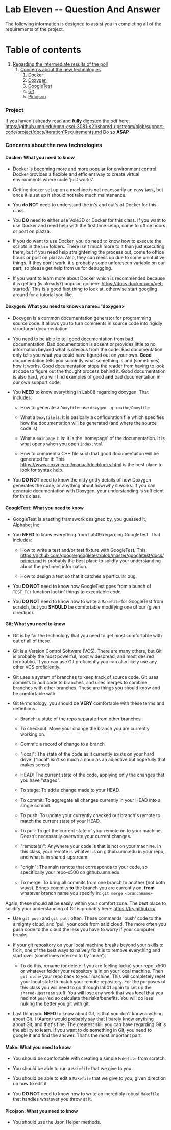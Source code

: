 # Lab Eleven -- Question And Answer

The following information is designed to assist you in completing all of the requirements of the project.

# Table of contents

1. [Regarding the intermediate results of the poll](#rtirotp)
    1. [Concerns about the new technologies](#catnt)
        1. [Docker](#docker)
        2. [Doxygen](#doxygen)
        3. [GoogleTest](#googletest)
        4. [Git](#git)
        5. [Picojson](#picojson)


### Project

If you haven't already read and <b>fully</b> digested the pdf here: <https://github.umn.edu/umn-csci-3081-s21/shared-upstream/blob/support-code/project/docs/Iteration1Requirements.md> Do so <b>ASAP</b>

### Concerns about the new technologies<a name="catnt"></a>

#### Docker: What you need to know<a name=docker></a>

* Docker is becoming more and more popular for environment control. Docker provides a flexible and efficient way to create virtual environments where code 'just works'.

* Getting docker set up on a machine is not necessarily an easy task, but once it is set up it should not take much maintenance.

* You <b>do NOT</b> need to understand the in's and out's of Docker for this class.

* You <b>DO</b> need to either use Vole3D or Docker for this class. If you want to use Docker and need help with the first time setup, come to office hours or post on piazza.

* If you do want to use Docker, you do need to know how to execute the scripts in the `bin` folders. There isn't much more to it than just executing them, but if you need help straightening the process out, come to office hours or post on piazza. Also, they can mess up due to some unintuitive things. If they don't work, it's probably some unforeseen variable on our part, so please get help from us for debugging.

* If you want to learn more about Docker which is recommended because it is getting (is already?) popular, go here: <https://docs.docker.com/get-started/>. This is a good first thing to look at, otherwise start googling around for a tutorial you like.

#### Doxygen: What you need to know<a name="doxygen></a>

* Doxygen is a common documentation generator for programming source code. It allows you to turn comments in source code into rigidly structured documentation.

* You need to be able to tell good documentation from bad documentation. Bad documentation is absent or provides little to no information beyond what is obvious from the code. Bad documentation only tells you what you could have figured out on your own. <b>Good</b> documentation tells you succintly what something is and (sometimes) how it works. Good documentation stops the reader from having to look at code to figure out the thought process behind it. Good documentation is also hard, you will find examples of good <b>and</b> bad documentation in our own support code.

* You <b>NEED</b> to know everything in Lab08 regarding doxygen. That includes:

  - How to generate a `Doxyfile`: use `doxygen -g <path>/Doxyfile`
  
  - What a `Doxyfile` is: It is basically a configuration file which specifies how the documentation will be generated (and where the source code is)

  - What a `mainpage.h` is: It is the 'homepage' of the documentation. It is what opens when you open `index.html`

  - How to comment a C++ file such that good documentaiton will be generated for it: This <https://www.doxygen.nl/manual/docblocks.html> is the best place to look for syntax help.

* You <b>DO NOT</b> need to know the nitty gritty details of how Doxygen generates the code, or anything about how/why it works. If you can generate documentation with Doxygen, your understanding is sufficient for this class.

<a name="googletest"></a>

#### GoogleTest: What you need to know

* GoogleTest is a testing framework designed by, you guessed it, [Alphabet Inc.](https://en.wikipedia.org/wiki/Alphabet_Inc.)

* You <b>NEED</b> to know everything from Lab09 regarding GoogleTest. That includes:

  - How to write a test and/or test fixture with GoogleTest. This: <https://github.com/google/googletest/blob/master/googletest/docs/primer.md> is probably the best place to solidfy your understanding about the pertinent information.

  - How to design a test so that it catches a particular bug.

* You <b>DO NOT</b> need to know how GoogleTest goes from a bunch of `TEST_F()` function lookin' things to executable code.

* You <b>DO NOT</b> need to know how to write a `Makefile` for GoogleTest from scratch, but you <b>SHOULD</B> be comfortable modifying one of our (given direction).

<a name="git"></a>
#### Git: What you need to know

* Git is by far the technology that you need to get most comfortable with out of all of these.

* Git is a Version Control Software (VCS). There are many others, but Git is probably the most powerful, most widespread, and most desired (probably). If you can use Git proficiently you can also likely use any other VCS proficiently.

* Git uses a system of branches to keep track of source code. Git uses commits to add code to branches, and uses merges to combine branches with other branches. These are things you should know and be comfortable with.

* Git termonology, you should be <b>VERY</b> comfortable with these terms and definitions

  - Branch: a state of the repo separate from other branches

  - To checkout: Move your change the branch you are currently working on.

  - Commit: a record of change to a branch

  - "local": The state of the code as it currently exists on your hard drive. ("local" isn't so much a noun as an adjective but hopefully that makes sense)

  - HEAD: The current state of the code, applying only the changes that you have "staged".

  - To stage: To add a change made to your HEAD.

  - To commit: To aggregate all changes currently in your HEAD into a single commit.

  - To push: To update your currently checked out branch's remote to match the current state of your HEAD.

  - To pull: To get the current state of your remote on to your machine. Doesn't necessarily overwrite your current changes.

  - "remote(s)": Anywhere your code is that is not on your machine. In this class, your remote is whatver is on github.umn.edu in your repo, and what is in shared-upstream.

  - "origin": The main remote that corresponds to your code, so specifically your repo-x500 on github.umn.edu

  - To merge: To bring all commits from one branch to another (not both ways). Brings commits <b>to</b> the branch you are currently on, <b>from</b> whatever branch name you specify in: `git merge <branchname>`

Again, these should all be easily within your comfort zone. The best place to solidify your understanding of Git is probably here: https://try.github.io/

* Use `git push` and `git pull` often. These commands 'push' code to the almighty cloud, and 'pull' your code from said cloud. The more often you push code to the cloud the less you have to worry if your computer breaks.

* If your git repository on your local machine breaks beyond your skills to fix it, one of the best ways to naively fix it is to remove everything and start over (sometimes referred to by 'nuke').

  - To do this, rename (or delete if you are feeling lucky) your repo-x500 or whatever folder your repository is in on your local machine. Then `git clone` your repo back to your machine. This will completely reset your local state to match your remote repository. For the purposes of this class you will need to go through lab01 again to set up the `shared-upstream` stuff. You will lose any work that was local that you had not `push`'ed so calculate the risks/benefits. You will do less nuking the better you git with git.

* Last thing you <b>NEED</b> to know about Git, is that you don't know anything about Git. I (Aaron) would probably say that I barely know anything about Git, and that's fine. The greatest skill you can have regarding Git is the ability to learn. If you want to do something in Git, you need to google it and find the answer. That's the most important part.

<a name="make"></a>

#### Make: What you need to know

* You should be comfortable with creating a simple `Makefile` from scratch.

* You should be able to run a `Makefile` that we give to you.

* You should be able to edit a `Makefile` that we give to you, given direction on how to edit it.

* You <b>DO NOT</b> need to know how to write an incredibly robust `Makefile` that handles whatever you throw at it.


<a name="picojson"></a>

#### Picojson: What you need to know

* You should use the Json Helper methods. 

